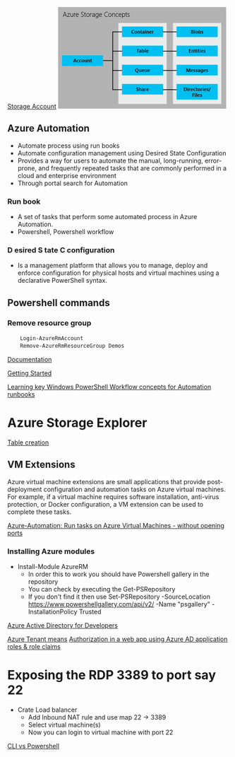 [Storage Account](https://docs.microsoft.com/en-us/azure/storage/storage-introduction)
![Azure storage concepts](https://github.com/sairamaj/azure/blob/master/storage-concepts.png)

## Azure Automation
* Automate process using run books
* Automate configuration management using Desired State Configuration
* Provides a way for users to automate the manual, long-running, error-prone, and frequently repeated tasks that are commonly performed in a cloud and enterprise environment
* Through portal search for Automation

### Run book
* A set of tasks that perform some automated process in Azure Automation.
* Powershell, Powershell workflow

### __D__ esired __S__ tate __C__ configuration
* Is a management platform that allows you to manage, deploy and enforce configuration for physical hosts and virtual machines using a declarative PowerShell syntax.

## Powershell commands
### Remove resource group
``` powershell
    Login-AzureRmAccount
    Remove-AzureRmResourceGroup Demos
```


[Documentation](https://docs.microsoft.com/en-us/azure/automation/)

[Getting Started](https://azure.microsoft.com/en-us/blog/azure-automation-runbook-management/)

[Learning key Windows PowerShell Workflow concepts for Automation runbooks](https://docs.microsoft.com/en-us/azure/automation/automation-powershell-workflow)


# Azure Storage Explorer

[Table creation](https://docs.microsoft.com/en-us/azure/storage/storage-dotnet-how-to-use-tables)

## VM Extensions
Azure virtual machine extensions are small applications that provide post-deployment configuration and automation tasks on Azure virtual machines. For example, if a virtual machine requires software installation, anti-virus protection, or Docker configuration, a VM extension can be used to complete these tasks.

[Azure-Automation: Run tasks on Azure Virtual Machines - without opening ports](https://azure.microsoft.com/en-us/blog/azure-automation-run-tasks-on-azure-virtual-machines-without-opening-ports/)

### Installing Azure modules
* Install-Module AzureRM
    * In order this to work you should have Powershell gallery in the repository
    * You can check by executing the Get-PSRepository
    * If you don't find it then use Set-PSRepository -SourceLocation https://www.powershellgallery.com/api/v2/ -Name "psgallery" -InstallationPolicy Trusted

[Azure Active Directory for Developers](https://docs.microsoft.com/en-us/azure/active-directory/develop/active-directory-developers-guide)

[Azure Tenant means](https://msdn.microsoft.com/library/azure/jj573650.aspx#BKMK_WhatIsAnAzureADTenant)
[Authorization in a web app using Azure AD application roles & role claims](https://azure.microsoft.com/en-us/resources/samples/active-directory-dotnet-webapp-roleclaims/)

# Exposing the RDP 3389 to port say 22
* Crate Load balancer
    * Add Inbound NAT rule and use map 22 -> 3389
    * Select virtual machine(s)
    * Now you can login to virtual machine with port 22

[CLI vs Powershell](https://blogs.msdn.microsoft.com/premier_developer/2017/11/02/choosing-the-right-tooling-for-azure-and-side-by-side-azure-cli-and-powershell-commands/)
